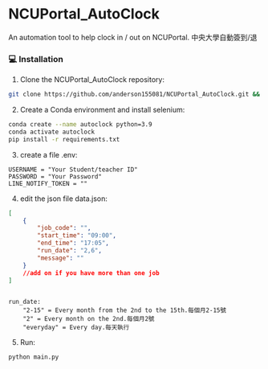 # NCUPortal_AutoClock
An automation tool to help clock in / out on NCUPortal.
中央大學自動簽到/退

### 💻 Installation

1. Clone the NCUPortal_AutoClock repository:

```sh
git clone https://github.com/anderson155081/NCUPortal_AutoClock.git && cd NCUPortal_AutoClock
```

2. Create a Conda environment and install selenium:

```sh
conda create --name autoclock python=3.9
conda activate autoclock
pip install -r requirements.txt
```
3. create a file .env:

```env
USERNAME = "Your Student/teacher ID"
PASSWORD = "Your Password"
LINE_NOTIFY_TOKEN = "" 
```
4. edit the json file data.json:

```json
[
    {
        "job_code": "",
        "start_time": "09:00",
        "end_time": "17:05",
        "run_date": "2,6",
        "message": ""
    }
    //add on if you have more than one job
]
```
```

run_date:
    "2-15" = Every month from the 2nd to the 15th.每個月2-15號
    "2" = Every month on the 2nd.每個月2號
    "everyday" = Every day.每天執行

```

5. Run:

```sh
python main.py
```
